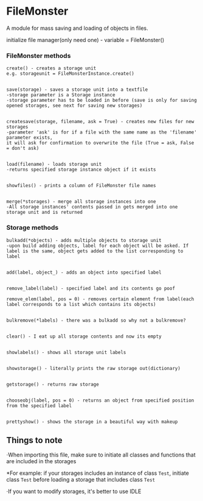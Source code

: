 # FileMonster
A module for mass saving and loading of objects in files.

initialize file manager(only need one) - variable = FileMonster()

### FileMonster methods
```
create() - creates a storage unit
e.g. storageunit = FileMonsterInstance.create()


save(storage) - saves a storage unit into a textfile
-storage parameter is a Storage instance
-storage parameter has to be loaded in before (save is only for saving opened storages, see next for saving new storages)


createsave(storage, filename, ask = True) - creates new files for new storages
-parameter 'ask' is for if a file with the same name as the 'filename' parameter exists,
it will ask for confirmation to overwrite the file (True = ask, False = don't ask)


load(filename) - loads storage unit
-returns specified storage instance object if it exists


showfiles() - prints a column of FileMonster file names


merge(*storages) - merge all storage instances into one
-All storage instances' contents passed in gets merged into one storage unit and is returned
```
### Storage methods
```
bulkadd(*objects) - adds multiple objects to storage unit
-upon build adding objects, label for each object will be asked. If label is the same, object gets added to the list corresponding to label


add(label, object_) - adds an object into specified label


remove_label(label) - specified label and its contents go poof

remove_elem(label, pos = 0) - removes certain element from label(each label corresponds to a list which contains its objects)


bulkremove(*labels) - there was a bulkadd so why not a bulkremove?


clear() - I eat up all storage contents and now its empty


showlabels() - shows all storage unit labels


showstorage() - literally prints the raw storage out(dictionary)


getstorage() - returns raw storage


chooseobj(label, pos = 0) - returns an object from specified position from the specified label


prettyshow() - shows the storage in a beautiful way with makeup
```

## Things to note
⋅When importing this file, make sure to initiate all classes and functions that are included in the storages

   *For example: if your storages includes an instance of class `Test`, initiate class `Test` before loading a storage that includes class `Test`
  
⋅If you want to modify storages, it's better to use IDLE

